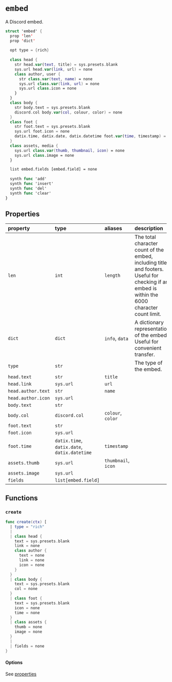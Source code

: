 # `embed`

A Discord embed.

```swift
struct 'embed' {
  prop 'len'
  prop 'dict'
  
  opt type = {rich}
  
  class head {
    str head.var(text, title) = sys.presets.blank
    sys.url head.var(link, url) = none
    class author, user {
      str class.var(text, name) = none
      sys.url class.var(link, url) = none
      sys.url class.icon = none
    }
  }
  class body {
    str body.text = sys.presets.blank
    discord.col body.var(col, colour, color) = none
  }
  class foot {
    str foot.text = sys.presets.blank
    sys.url foot.icon = none
    datix.time, datix.date, datix.datetime foot.var(time, timestamp) = none
  }
  class assets, media {
    sys.url class.var(thumb, thumbnail, icon) = none
    sys.url class.image = none
  }

  list embed.fields [embed.field] = none
  
  synth func 'add'
  synth func 'insert'
  synth func 'del'
  synth func 'clear'
}
```

## Properties

| property | type | aliases | description |
| :------- | :--- | :------ | :---------- |
| `len` | `int` | `length` | The total character count of the embed, including titles and footers. Useful for checking if an embed is within the 6000 character count limit. |
| `dict` | `dict` | `info`, `data` | A dictionary representation of the embed. Useful for convenient transfer. |
| `type` | `str` | | The type of the embed. |
| `head.text` | `str` | `title` | |
| `head.link` | `sys.url` | `url` | |
| `head.author.text` | `str` | `name` | |
| `head.author.icon` | `sys.url` | | |
| `body.text` | `str` | | |
| `body.col` | `discord.col` | `colour`, `color` | |
| `foot.text` | `str` | | |
| `foot.icon` | `sys.url` | | |
| `foot.time` | `datix.time`, `datix.date`, `datix.datetime` | `timestamp` | |
| `assets.thumb` | `sys.url` | `thumbnail`, `icon` | |
| `assets.image` | `sys.url` | | |
| `fields` | `list[embed.field]` | | |

## Functions

### `create`

```swift
func create(ctx) [
  | type = "rich"
  |
  | class head {
    text = sys.presets.blank
    link = none
    class author {
      text = none
      link = none
      icon = none
    }
  }
  | class body {
    text = sys.presets.blank
    col = none
  }
  | class foot {
    text = sys.presets.blank
    icon = none
    time = none
  }
  | class assets {
    thumb = none
    image = none
  }
  |
  | fields = none
}
```

#### Options

See [properties](#properties)

